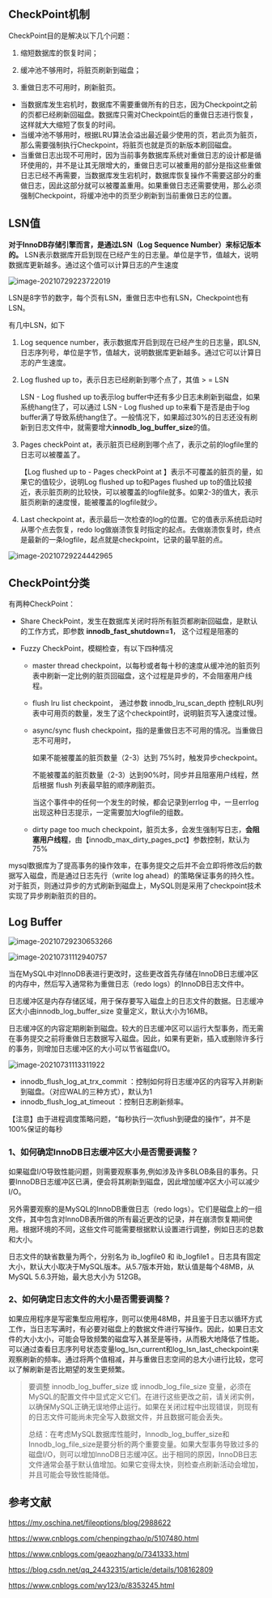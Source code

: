 ## CheckPoint机制

CheckPoint目的是解决以下几个问题：

1. 缩短数据库的恢复时间；

2. 缓冲池不够用时，将脏页刷新到磁盘；
3. 重做日志不可用时，刷新脏页。



- 当数据库发生宕机时，数据库不需要重做所有的日志，因为Checkpoint之前的页都已经刷新回磁盘。数据库只需对Checkpoint后的重做日志进行恢复，这样就大大缩短了恢复的时间。
- 当缓冲池不够用时，根据LRU算法会溢出最近最少使用的页，若此页为脏页，那么需要强制执行Checkpoint，将脏页也就是页的新版本刷回磁盘。
- 当重做日志出现不可用时，因为当前事务数据库系统对重做日志的设计都是循环使用的，并不是让其无限增大的，重做日志可以被重用的部分是指这些重做日志已经不再需要，当数据库发生宕机时，数据库恢复操作不需要这部分的重做日志，因此这部分就可以被覆盖重用。如果重做日志还需要使用，那么必须强制Checkpoint，将缓冲池中的页至少刷新到当前重做日志的位置。



## LSN值

**对于InnoDB存储引擎而言，是通过LSN（Log Sequence Number）来标记版本的。** LSN表示数据库开启到现在已经产生的日志量。单位是字节，值越大，说明数据库更新越多。通过这个值可以计算日志的产生速度



![image-20210729223722019](https://gitee.com/Vanni/pic-bed/raw/master/img/image-20210729223722019.png)



LSN是8字节的数字，每个页有LSN，重做日志中也有LSN，Checkpoint也有LSN。

有几中LSN，如下

1. Log sequence number，表示数据库开启到现在已经产生的日志量，即LSN,日志序列号，单位是字节，值越大，说明数据库更新越多。通过它可以计算日志的产生速度。

2. Log flushed up to，表示日志已经刷新到哪个点了，其值 > = LSN

   LSN - Log flushed up to表示log buffer中还有多少日志未刷新到磁盘，如果系统hang住了，可以通过 LSN - Log flushed up to来看下是否是由于log buffer满了导致系统hang住了。一般情况下，如果超过30%的日志还没有刷新到日志文件中，就需要增大**innodb_log_buffer_size**的值。

3. Pages checkPoint at，表示脏页已经刷到哪个点了，表示之前的logfile里的日志可以被覆盖了。

   【Log  flushed up to  - Pages checkPoint at 】表示不可覆盖的脏页的量，如果它的值较少，说明Log flushed up to和Pages flushed up to的值比较接近，表示脏页刷的比较快，可以被覆盖的logfile就多。如果2-3的值大，表示脏页刷新的速度慢，能被覆盖的logfile就少。

4. Last checkpoint at，表示最后一次检查的log的位置。它的值表示系统启动时从哪个点去恢复，redo log做崩溃恢复时指定的起点。去做崩溃恢复时，终点是最新的一条logfile，起点就是checkpoint，记录的最早脏的点。

![image-20210729224442965](C:/Users/99380/AppData/Roaming/Typora/typora-user-images/image-20210729224442965.png)



## CheckPoint分类

有两种CheckPoint：

- Share CheckPoint，发生在数据库关闭时将所有脏页都刷新回磁盘，是默认的工作方式，即参数 **innodb_fast_shutdown=1**， 这个过程是阻塞的

- Fuzzy CheckPoint，模糊检查，有以下四种情况

  - master thread checkpoint，以每秒或者每十秒的速度从缓冲池的脏页列表中刷新一定比例的脏页回磁盘，这个过程是异步的，不会阻塞用户线程。

  - flush lru list checkpoint， 通过参数 innodb_lru_scan_depth 控制LRU列表中可用页的数量，发生了这个checkpoint时，说明脏页写入速度过慢。

  - async/sync flush checkpoint，指的是重做日志不可用的情况。当重做日志不可用时，

    如果不能被覆盖的脏页数量（2-3）达到 75%时，触发异步checkpoint。

    不能被覆盖的脏页数量（2-3）达到90%时，同步并且阻塞用户线程，然后根据 flush 列表最早脏的顺序刷脏页。

    当这个事件中的任何一个发生的时候，都会记录到errlog 中，一旦errlog出现这种日志提示，一定需要加大logfile的组数。

  - dirty page too much checkpoint，脏页太多，会发生强制写日志，**会阻塞用户线程**，由【innodb_max_dirty_pages_pct】参数控制，默认为75%



 mysql数据库为了提高事务的操作效率，在事务提交之后并不会立即将修改后的数据写入磁盘，而是通过日志先行（write log ahead）的策略保证事务的持久性。对于脏页，则通过异步的方式刷新到磁盘上，MySQL则是采用了checkpoint技术实现了异步刷新脏页的目的。



## Log Buffer

![image-20210729230653266](https://gitee.com/Vanni/pic-bed/raw/master/img/image-20210729230653266.png)



![image-20210731112940757](C:/Users/99380/AppData/Roaming/Typora/typora-user-images/image-20210731112940757.png)

当在MySQL中对InnoDB表进行更改时，这些更改首先存储在InnoDB日志缓冲区的内存中，然后写入通常称为重做日志（redo logs）的InnoDB日志文件中。

日志缓冲区是内存存储区域，用于保存要写入磁盘上的日志文件的数据。日志缓冲区大小由innodb_log_buffer_size 变量定义，默认大小为16MB。

日志缓冲区的内容定期刷新到磁盘。较大的日志缓冲区可以运行大型事务，而无需在事务提交之前将重做日志数据写入磁盘。因此，如果有更新，插入或删除许多行的事务，则增加日志缓冲区的大小可以节省磁盘I/O。

![image-20210731113311922](C:/Users/99380/AppData/Roaming/Typora/typora-user-images/image-20210731113311922.png)



- innodb_flush_log_at_trx_commit ：控制如何将日志缓冲区的内容写入并刷新到磁盘。（对应WAL的三种方式），默认为1
- innodb_flush_log_at_timeout ：控制日志刷新频率。



【注意】由于进程调度策略问题，“每秒执行一次flush到硬盘的操作”，并不是100%保证的每秒



### 1、如何确定InnoDB日志缓冲区大小是否需要调整？

如果磁盘I/O导致性能问题，则需要观察事务,例如涉及许多BLOB条目的事务。只要InnoDB日志缓冲区已满，便会将其刷新到磁盘，因此增加缓冲区大小可以减少I/O。

另外需要观察的是MySQL的InnoDB重做日志（redo logs）。它们是磁盘上的一组文件，其中包含对InnoDB表所做的所有最近更改的记录，并在崩溃恢复期间使用。根据环境的不同，这些文件可能需要根据默认设置进行调整，例如日志的总数和大小。

日志文件的缺省数量为两个，分别名为 ib_logfile0 和 ib_logfile1 。日志具有固定大小，默认大小取决于MySQL版本。从5.7版本开始，默认值是每个48MB，从MySQL 5.6.3开始，最大总大小为 512GB。

### 2、如何确定日志文件的大小是否需要调整？

如果应用程序是写密集型应用程序，则可以使用48MB，并且鉴于日志以循环方式工作，当日志写满时，有必要对磁盘上的数据文件进行写操作。因此，如果日志文件的大小太小，可能会导致频繁的磁盘写入甚至是等待，从而极大地降低了性能。可以通过查看日志序列号状态变量log_lsn_current和log_lsn_last_checkpoint来观察刷新的频率。通过将两个值相减，并与重做日志空间的总大小进行比较，您可以了解刷新是否比期望的发生更频繁。

> 要调整 innodb_log_buffer_size 或 innodb_log_file_size 变量，必须在MySQL的配置文件中显式定义它们。在进行这些更改之前，请关闭实例，以确保MySQL正确无误地停止运行。如果在关闭过程中出现错误，则现有的日志文件可能尚未完全写入数据文件，并且数据可能会丢失。
>
> 总结：在考虑MySQL数据库性能时，Innodb_log_buffer_size和Innodb_log_file_size是要分析的两个重要变量。如果大型事务导致过多的磁盘I/O，则可以增加InnoDB日志缓冲区。出于相同的原因，InnoDB日志文件通常会基于默认值增加。如果它变得太快，则检查点刷新活动会增加，并且可能会导致性能降低。



## 参考文献

https://my.oschina.net/fileoptions/blog/2988622

https://www.cnblogs.com/chenpingzhao/p/5107480.html

https://www.cnblogs.com/geaozhang/p/7341333.html

https://blog.csdn.net/qq_24432315/article/details/108162809

https://www.cnblogs.com/wy123/p/8353245.html

